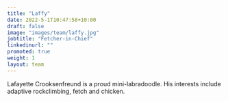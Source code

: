 ```yaml
---
title: "Laffy"
date: 2022-5-1T10:47:58+10:00
draft: false
image: "images/team/laffy.jpg"
jobtitle: "Fetcher-in-Chief"
linkedinurl: ""
promoted: true
weight: 1
layout: team
---
```


Lafayette Crooksenfreund is a proud mini-labradoodle. His interests
include adaptive rockclimbing, fetch and chicken.
